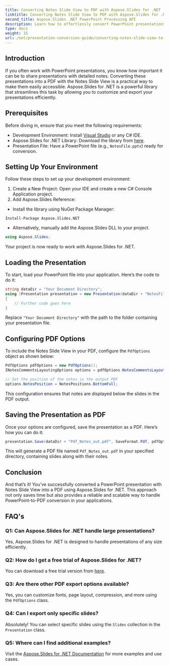 ```yaml
---
title: Converting Notes Slide View to PDF with Aspose.Slides for .NET
linktitle: Converting Notes Slide View to PDF with Aspose.Slides for .NET
second_title: Aspose.Slides .NET PowerPoint Processing API
description: Learn how to effortlessly convert PowerPoint presentations with Notes Slide View to PDF format using Aspose.Slides for .NET. This guide includes detailed instructions.
type: docs
weight: 15
url: /net/presentation-conversion-guide/converting-notes-slide-view-to-pdf/
---
```

## Introduction

If you often work with PowerPoint presentations, you know how important it can be to share presentations with detailed notes. Converting these presentations into a PDF with the Notes Slide View is a practical way to make them easily accessible. Aspose.Slides for .NET is a powerful library that streamlines this task by allowing you to customize and export your presentations efficiently.

## Prerequisites

Before diving in, ensure that you meet the following requirements:

- Development Environment: Install [Visual Studio](https://visualstudio.microsoft.com/) or any C# IDE.
- Aspose.Slides for .NET Library: Download the library from [here](https://releases.aspose.com/slides/net/).
- Presentation File: Have a PowerPoint file (e.g., `NotesFile.pptx`) ready for conversion.

## Setting Up Your Environment

Follow these steps to set up your development environment:

1. Create a New Project: Open your IDE and create a new C# Console Application project.
2. Add Aspose.Slides Reference: 
- Install the library using NuGet Package Manager:
 ```
 Install-Package Aspose.Slides.NET
 ```
- Alternatively, manually add the Aspose.Slides DLL to your project.

```csharp
using Aspose.Slides;
```
Your project is now ready to work with Aspose.Slides for .NET.

## Loading the Presentation

To start, load your PowerPoint file into your application. Here’s the code to do it:

```csharp
string dataDir = "Your Document Directory";
using (Presentation presentation = new Presentation(dataDir + "NotesFile.pptx"))
{
	// Further code goes here
}

```

Replace `"Your Document Directory"` with the path to the folder containing your presentation file.

## Configuring PDF Options

To include the Notes Slide View in your PDF, configure the `PdfOptions` object as shown below:

```csharp
PdfOptions pdfOptions = new PdfOptions();
INotesCommentsLayoutingOptions options = pdfOptions.NotesCommentsLayouting;

// Set the position of the notes in the output PDF
options.NotesPosition = NotesPositions.BottomFull;
```

This configuration ensures that notes are displayed below the slides in the PDF output.

## Saving the Presentation as PDF

Once your options are configured, save the presentation as a PDF. Here’s how you can do it:

```csharp
presentation.Save(dataDir + "Pdf_Notes_out.pdf", SaveFormat.Pdf, pdfOptions);
```

This will generate a PDF file named `Pdf_Notes_out.pdf` in your specified directory, containing slides along with their notes.

## Conclusion

And that’s it! You’ve successfully converted a PowerPoint presentation with Notes Slide View into a PDF using Aspose.Slides for .NET. This approach not only saves time but also provides a reliable and scalable way to handle PowerPoint-to-PDF conversion in your applications.

## FAQ's

### Q1: Can Aspose.Slides for .NET handle large presentations?
Yes, Aspose.Slides for .NET is designed to handle presentations of any size efficiently.

### Q2: How do I get a free trial of Aspose.Slides for .NET?
You can download a free trial version from [here](https://releases.aspose.com/).

### Q3: Are there other PDF export options available?
Yes, you can customize fonts, page layout, compression, and more using the `PdfOptions` class.

### Q4: Can I export only specific slides?
Absolutely! You can select specific slides using the `Slides` collection in the `Presentation` class.

### Q5: Where can I find additional examples?
Visit the [Aspose.Slides for .NET Documentation](https://reference.aspose.com/slides/net/) for more examples and use cases.
